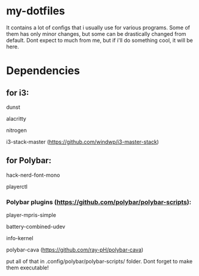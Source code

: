 # my-dotfiles
It contains a lot of configs that i usually use for various programs. Some of them has only minor changes, but some can be drastically changed from default. 
Dont expect to much from me, but if i'll do something cool, it will be here.


# Dependencies
## for i3:
dunst

alacritty

nitrogen

i3-stack-master (https://github.com/windwp/i3-master-stack)

## for Polybar:
hack-nerd-font-mono

playerctl


### Polybar plugins (https://github.com/polybar/polybar-scripts):
player-mpris-simple

battery-combined-udev

info-kernel 

polybar-cava (https://github.com/ray-pH/polybar-cava)

put all of that in .config/polybar/polybar-scripts/ folder. Dont forget to make them executable!

